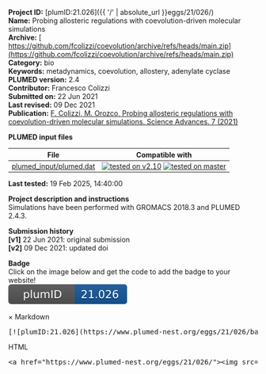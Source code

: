 **Project ID:** [plumID:21.026]({{ '/' | absolute_url }}eggs/21/026/)  
**Name:**  Probing allosteric regulations with coevolution-driven molecular simulations  
**Archive:** [ https://github.com/fcolizzi/coevolution/archive/refs/heads/main.zip](https://github.com/fcolizzi/coevolution/archive/refs/heads/main.zip)  
**Category:**  bio  
**Keywords:**  metadynamics, coevolution, allostery, adenylate cyclase  
**PLUMED version:**  2.4  
**Contributor:**  Francesco Colizzi  
**Submitted on:** 22 Jun 2021  
**Last revised:** 09 Dec 2021  
**Publication:** [F. Colizzi, M. Orozco, Probing allosteric regulations with coevolution-driven molecular simulations. Science Advances. 7 (2021)](http://dx.doi.org/10.1126/sciadv.abj0786)  
  
**PLUMED input files**  
  
| File     | Compatible with |  
|:--------:|:--------:|  
| [plumed_input/plumed.dat](./data/plumed_input/plumed.dat.md) |  [![tested on v2.10](https://img.shields.io/badge/v2.10-passing-green.svg)](data/plumed_input/plumed.dat.plumed.stderr) [![tested on master](https://img.shields.io/badge/master-passing-green.svg)](data/plumed_input/plumed.dat.plumed_master.stderr) |  
  
**Last tested:**  19 Feb 2025, 14:40:00
  
**Project description and instructions**  
Simulations have been performed with GROMACS 2018.3 and PLUMED 2.4.3.

  
**Submission history**  
**[v1]** 22 Jun 2021: original submission  
**[v2]** 09 Dec 2021: updated doi  
  
**Badge**  
Click on the image below and get the code to add the badge to your website!  
<img src="./badge.svg" alt="plumeDnest:21.026" id="myBtn" class="badge">
<div id="myModal" class="modal">
  <div class="modal-content">
    <span class="close">&times;</span>
    Markdown<pre>[![plumID:21.026](https://www.plumed-nest.org/eggs/21/026/badge.svg)](https://www.plumed-nest.org/eggs/21/026/)</pre>
    HTML<pre>&lt;a href="https://www.plumed-nest.org/eggs/21/026/"&gt;&lt;img src="https://www.plumed-nest.org/eggs/21/026/badge.svg" alt="plumID:21.026"&gt;&lt;/a&gt;</pre>
  </div>
</div>
